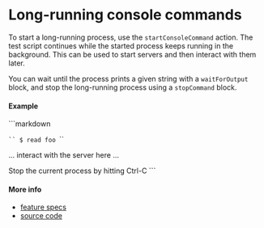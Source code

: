# Long-running console commands

To start a long-running process, use the `startConsoleCommand` action.
The test script continues while the started process keeps running in the background.
This can be used to start servers and then interact with them later.

You can wait until the process prints a given string with a `waitForOutput` block,
and stop the long-running process using a `stopCommand` block.



#### Example
<a class="tutorialRunner_runMarkdownInTutrun">
```markdown
<a class="tutorialRunner_startConsoleCommand">

`​``
$ read foo
`​``
</a>

... interact with the server here ...

<a class="tutorialRunner_stopConsoleCommand">
Stop the current process by hitting Ctrl-C
</a>
```
</a>


#### More info

- [feature specs](../../features/actions/built-in/start-stop-console-command/basic.feature)
- [source code](../../src/actions/built-in/start-console-command.ls)
